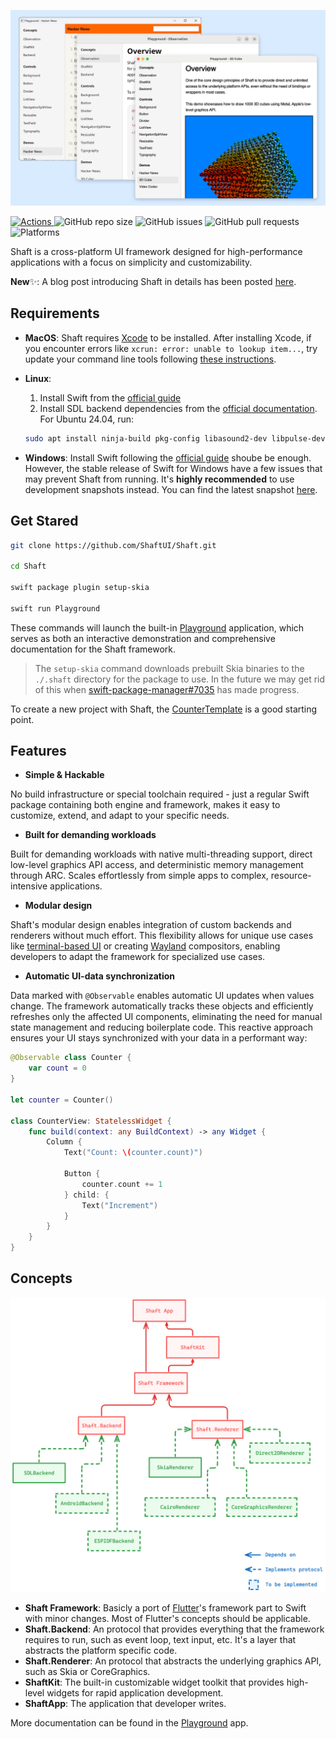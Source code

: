 ![ShaftDemo](/docs/demo.png)

<p>
    <a href="https://github.com/ShaftUI/Shaft/actions/workflows/swift.yml">
      <img alt="Actions" src="https://github.com/ShaftUI/Shaft/actions/workflows/swift.yml/badge.svg">
    </a>
    <img alt="GitHub repo size" src="https://img.shields.io/github/repo-size/ShaftUI/Shaft">
    <img alt="GitHub issues" src="https://img.shields.io/github/issues-raw/ShaftUI/Shaft">
    <img alt="GitHub pull requests" src="https://img.shields.io/github/issues-pr/ShaftUI/Shaft">
    <img alt="Platforms" src="https://img.shields.io/badge/Platforms-Windows%20%7C%20Linux%20%7C%20macOS-blue">
</p>


Shaft is a cross-platform UI framework designed for high-performance applications with a focus on simplicity and customizability.

**New**✨: A blog post introducing Shaft in details has been posted [here](https://medium.com/@xty/shaft-a-new-cross-platform-ui-framework-for-demanding-workloads-and-developer-ergonomics-9bc1ea2fba35?source=friends_link&sk=44f7e7f79743628d2771c7b9d51d3f0f).

## Requirements

- **MacOS**: 
  Shaft requires [Xcode](https://developer.apple.com/xcode/) to be installed. After installing Xcode, if you encounter errors like `xcrun: error: unable to lookup item...`, try update your command line tools following [these instructions](https://stackoverflow.com/a/43418980).

- **Linux**:
    1. Install Swift from the [official guide](https://www.swift.org/install/linux/#platforms)
    2. Install SDL backend dependencies from the [official documentation](https://wiki.libsdl.org/SDL3/README/linux). For Ubuntu 24.04, run:
    ```sh
    sudo apt install ninja-build pkg-config libasound2-dev libpulse-dev libaudio-dev libjack-dev libsndio-dev libusb-1.0-0-dev libx11-dev libxext-dev libxrandr-dev libxcursor-dev libxfixes-dev libxi-dev libxss-dev libwayland-dev libxkbcommon-dev libdrm-dev libgbm-dev libgl1-mesa-dev libgles2-mesa-dev libegl1-mesa-dev libdbus-1-dev libibus-1.0-dev libudev-dev fcitx-libs-dev libunwind-dev libpipewire-0.3-dev libdecor-0-dev libfontconfig-dev
    ```

- **Windows**: Install Swift following the [official guide](https://www.swift.org/install/windows/) shoube be enough. However, the stable release of Swift for Windows have a few issues that may prevent Shaft from running. It's **highly recommended** to use development snapshots instead. You can find the latest snapshot [here](https://www.swift.org/install/windows/#development-snapshots).

## Get Stared
```sh
git clone https://github.com/ShaftUI/Shaft.git

cd Shaft

swift package plugin setup-skia

swift run Playground
```

These commands will launch the built-in [Playground](/Sources/Playground/main.swift) application, which serves as both an interactive demonstration and comprehensive documentation for the Shaft framework.

> The `setup-skia` command downloads prebuilt Skia binaries to the `./.shaft` directory for the package to use. In the future we may get rid of this when [swift-package-manager#7035](https://github.com/swiftlang/swift-package-manager/issues/7035) has made progress.

To create a new project with Shaft, the [CounterTemplate](https://github.com/ShaftUI/CounterTemplate) is a good starting point.

## Features

- **Simple & Hackable**
  
No build infrastructure or special toolchain required - just a regular Swift package containing both engine and framework, makes it easy to customize, extend, and adapt to your specific needs.

- **Built for demanding workloads**

Built for demanding workloads with native multi-threading support, direct low-level graphics API access, and deterministic memory management through ARC. Scales effortlessly from simple apps to complex, resource-intensive applications.

- **Modular design**

Shaft's modular design enables integration of custom backends and renderers without much effort. This flexibility allows for unique use cases like [terminal-based UI](https://en.wikipedia.org/wiki/Text-based_user_interface) or creating [Wayland](https://wayland.freedesktop.org/) compositors, enabling developers to adapt the framework for specialized use cases.

- **Automatic UI-data synchronization**

Data marked with `@Observable` enables automatic UI updates when values change. The framework automatically tracks these objects and efficiently refreshes only the affected UI components, eliminating the need for manual state management and reducing boilerplate code. This reactive approach ensures your UI stays synchronized with your data in a performant way:

```swift
@Observable class Counter {
    var count = 0
}

let counter = Counter()

class CounterView: StatelessWidget {
    func build(context: any BuildContext) -> any Widget {
        Column {
            Text("Count: \(counter.count)")

            Button {
                counter.count += 1
            } child: {
                Text("Increment")
            }
        }
    }
}
```

## Concepts

![Architecture](/docs/architecture.png)

- **Shaft Framework**: Basicly a port of [Flutter](https://flutter.dev/)'s framework part to Swift with minor changes. Most of Flutter's concepts should be applicable.
- **Shaft.Backend**: An protocol that provides everything that the framework requires to run, such as event loop, text input, etc. It's a layer that abstracts the platform specific code.
- **Shaft.Renderer**: An protocol that abstracts the underlying graphics API, such as Skia or CoreGraphics.
- **ShaftKit**: The built-in customizable widget toolkit that provides high-level widgets for rapid application development.
- **ShaftApp**: The application that developer writes. 

More documentation can be found in the [Playground](/Sources/Playground/main.swift) app.